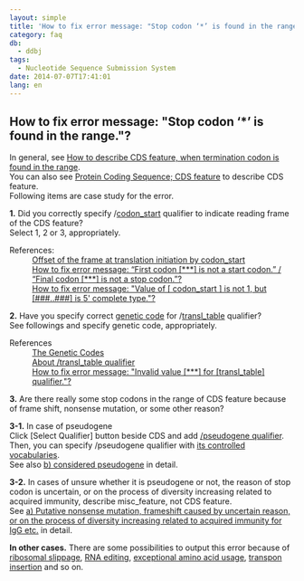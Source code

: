 ```yaml
---
layout: simple
title: 'How to fix error message: "Stop codon ‘*’ is found in the range."?'
category: faq
db:
  - ddbj
tags: 
  - Nucleotide Sequence Submission System
date: 2014-07-07T17:41:01
lang: en
---
```


## How to fix error message: "Stop codon ‘*’ is found in the range."?

<p>In general, see <a href="/ddbj/cds-e.html#stop">How to describe CDS feature, when termination codon is found in the range</a>. <br>You can also see <a href="/ddbj/cds-e.html">Protein Coding Sequence; CDS feature</a> to describe CDS feature. <br>Following items are case study for the error. </p>
<p><strong>1.</strong> Did you correctly specify /<a href="/ddbj/qualifiers-e.html#codon_start">codon_start</a> qualifier to indicate reading frame of the CDS feature?<br> Select 1, 2 or 3, appropriately. </p>
<dl><dt>References:</dt>
  <dd><a href="/ddbj/cds-e.html#frame">Offset of the frame at translation initiation by codon_start</a></dd>
  <dd><a href="/faq/en/how-to-fix-error-msg-first-codon-e.html">How to fix error message: “First codon [***] is not a start codon.” / “Final codon [***] is not a stop codon.”?</a></dd>
  <dd><a href="/faq/en/how-to-fix-error-msg-codon-start-e.html">How to fix error message: "Value of [ codon_start ] is not 1, but [###..###] is 5' complete type."?</a></dd>
</dl>
<p><strong>2.</strong> Have you specify correct <a href="/ddbj/geneticcode-e.html">genetic code</a> for /<a href="/ddbj/qualifiers-e.html#transl_table">transl_table</a> qualifier?<br>See followings and specify genetic code, appropriately. </p>
<dl><dt>References</dt>
  <dd><a href="/ddbj/geneticcode-e.html">The Genetic Codes</a></dd>
  <dd><a href="/ddbj/qualifiers-e.html#transl_table">About /transl_table qualifier</a></dd>
  <dd><a href="/faq/en/how-to-fix-error-msg-transl-table-e.html">How to fix error message: "Invalid value [***] for [transl_table] qualifier."?</a></dd>
</dl>
<p><strong>3.</strong> Are there really some stop codons in the range of CDS feature because of frame shift, nonsense mutation, or some other reason?<br></p>
<p><strong>3-1.</strong> In case of pseudogene<br>Click [Select Qualifier] button beside CDS and add <a href="/ddbj/qualifiers-e.html#pseudogene">/pseudogene qualifier</a>. Then, you can specify /pseudogene qualifier with <a href="/ddbj/pseudogene-e.html">its controlled vocabularies</a>. <br>See also <a href="/ddbj/cds-e.html#stop_b">b) considered pseudogene</a> in detail. </p>
<p><strong>3-2.</strong> In cases of unsure whether it is pseudogene or not, the reason of stop codon is uncertain, or on the process of diversity increasing related to acquired immunity, describe misc_feature, not CDS feature. <br>See <a href="/ddbj/cds-e.html#stop_a">a) Putative nonsense mutation, frameshift caused by uncertain reason, or on the process of diversity increasing related to acquired immunity for IgG etc.</a> in detail. </p>
<p><strong>In other cases.</strong> There are some possibilities to output this error because of <a href="/ddbj/cds-e.html#stop_d">ribosomal slippage</a>, <a href="/ddbj/cds-e.html#stop_e">RNA editing</a>, <a href="/ddbj/cds-e.html#stop_f">exceptional amino acid usage</a>, <a href="/ddbj/cds-e.html#stop_g">transpon insertion</a> and so on. </p>
